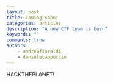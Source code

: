 ```yaml
---
layout: post
title: Coming soon!
categories: articles
description: "A new CTF team is born"
keywords: ""
comments: true
authors:
    - andreafioraldi
    - danielecappuccio
---
```


HACKTHEPLANET!

